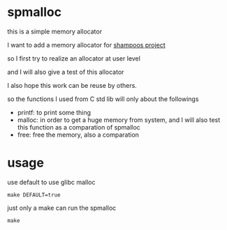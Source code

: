 # spmalloc
this is a simple memory allocator

I want to add a memory allocator for [shampoos project](https://github.com/ZhiyuanSue/Shampoos)

so I first try to realize an allocator at user level

and I will also give a test of this allocator

I also hope this work can be reuse by others.

so the functions I used from C std lib will only about the followings

 - printf: to print some thing
 - malloc: in order to get a huge memory from system, and I will also test this function as a comparation of spmalloc
 - free: free the memory, also a comparation

# usage
use default to use glibc malloc
```
make DEFAULT=true
```

just only a make can run the spmalloc

```
make
```